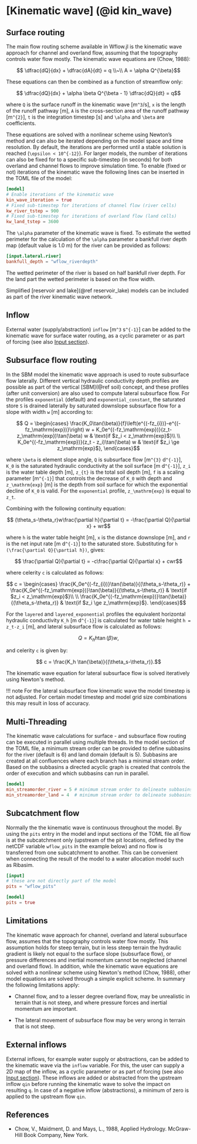 # [Kinematic wave] (@id kin_wave)

## Surface routing
The main flow routing scheme available in Wflow.jl is the kinematic wave approach for
channel and overland flow, assuming that the topography controls water flow mostly. The
kinematic wave equations are (Chow, 1988):
```math
  \dfrac{dQ}{dx} + \dfrac{dA}{dt} = q \\~\\
   A = \alpha Q^{\beta}
```
These equations can then be combined as a function of streamflow only:
```math
    \dfrac{dQ}{dx} + \alpha \beta Q^{\beta - 1} \dfrac{dQ}{dt} = q
```
where ``Q`` is the surface runoff in the kinematic wave [m``^3``/s], ``x`` is the length of
the runoff pathway [m], ``A`` is the cross-section area of the runoff pathway [m``^{2}``],
``t`` is the integration timestep [s] and ``\alpha`` and ``\beta`` are coefficients.

These equations are solved with a nonlinear scheme using Newton’s method and can also be
iterated depending on the  model space and time resolution. By default, the iterations are
performed until a stable solution is reached (``\epsilon < 10^{-12}``). For larger models,
the number of iterations can also be fixed for to a specific sub-timestep (in seconds) for
both overland and channel flows to improve simulation time. To enable (fixed or not)
iterations of the kinematic wave the following lines can be inserted in the TOML file of the
model:

```toml
[model]
# Enable iterations of the kinematic wave
kin_wave_iteration = true
# Fixed sub-timestep for iterations of channel flow (river cells)
kw_river_tstep = 900
# Fixed sub-timestep for iterations of overland flow (land cells)
kw_land_tstep = 3600
```

The ``\alpha`` parameter of the kinematic wave is fixed. To estimate the wetted perimeter
for the calculation of the ``\alpha`` parameter a bankfull river depth map (default value
is 1.0 m) for the river can be provided as follows:

```toml
[input.lateral.river]
bankfull_depth = "wflow_riverdepth"
```

The wetted perimeter of the river is based on half bankfull river depth. For the land part the
wetted perimeter is based on the flow width.

Simplified [reservoir and lake](@ref reservoir_lake) models can be included as part of the
river kinematic wave network.

## Inflow
External water (supply/abstraction) `inflow` [m``^3`` s``^{-1}``]  can be added to the
kinematic wave for surface water routing, as a cyclic parameter or as part of forcing (see
also [Input section](@ref)).

## Subsurface flow routing
In the SBM model the kinematic wave approach is used to route subsurface flow laterally.
Different vertical hydraulic conductivity depth profiles are possible as part of the
vertical [SBM](@ref soil) concept, and these profiles (after unit conversion) are also used
to compute lateral subsurface flow. For the profiles `exponential` (default) and
`exponential_constant`, the saturated store ``S`` is drained laterally by saturated
downslope subsurface flow for a slope with width ``w`` [m] according to:
```math
    Q = \begin{cases}
    \frac{K_0\tan(\beta)}{f}\left(e^{(-fz_{i})}-e^{(-fz_\mathrm{exp})}\right) w + 
    K_0e^{(-fz_\mathrm{exp})}(z_t-z_\mathrm{exp})\tan(\beta) w & \text{if $z_i < z_\mathrm{exp}$}\\
    \\
    K_0e^{(-fz_\mathrm{exp})}(z_t - z_i)\tan(\beta) w & \text{if $z_i \ge z_\mathrm{exp}$},
    \end{cases}
```
where ``\beta`` is element slope angle, ``Q`` is subsurface flow [m``^{3}`` d``^{-1}``],
``K_0`` is the saturated hydraulic conductivity at the soil surface [m d``^{-1}``], ``z_i``
is the water table depth [m], ``z_{t}`` is the total soil depth [m], ``f`` is a scaling
parameter [m``^{-1}``] that controls the decrease of ``K_0`` with depth and
``z_\mathrm{exp}`` [m] is the depth from soil surface for which the exponential decline of
``K_0`` is valid. For the `exponential` profile, ``z_\mathrm{exp}`` is equal to ``z_t``.

Combining with the following continuity equation:
```math
    (\theta_s-\theta_r)w\frac{\partial h}{\partial t} = -\frac{\partial Q}{\partial x} + wr
```
where ``h`` is the water table height [m], ``x`` is the distance downslope [m], and ``r`` is
the net input rate [m d``^{-1}``] to the saturated store. Substituting for ``h
(\frac{\partial Q}{\partial h})``, gives:
```math
  \frac{\partial Q}{\partial t} = -c\frac{\partial Q}{\partial x} + cwr
```

where celerity ``c`` is calculated as follows:
```math
    c = \begin{cases}
    \frac{K_0e^{(-fz_{i})}\tan(\beta)}{(\theta_s-\theta_r)} 
    + \frac{K_0e^{(-fz_\mathrm{exp})}\tan(\beta)}{(\theta_s-\theta_r)}  & \text{if $z_i < z_\mathrm{exp}$}\\
    \\
    \frac{K_0e^{(-fz_\mathrm{exp})}\tan(\beta)}{(\theta_s-\theta_r)} & \text{if $z_i \ge z_\mathrm{exp}$}.
    \end{cases}
```

For the `layered` and `layered_exponential` profiles the equivalent horizontal hydraulic
conductivity ``K_h`` [m d``^{-1}``] is calculated for water table height ``h = z_t-z_i``
[m], and lateral subsurface flow is calculated as follows:
```math
  Q = K_h h \tan(\beta) w,
```
and celerity ``c`` is given by:
```math
    c = \frac{K_h \tan(\beta)}{(\theta_s-\theta_r)}.
```

The kinematic wave equation for lateral subsurface flow is solved iteratively using Newton's
method.

!!! note
    For the lateral subsurface flow kinematic wave the model timestep is not adjusted.
    For certain model timestep and model grid size combinations this may result in loss of
    accuracy.

## Multi-Threading
The kinematic wave calculations for surface - and subsurface flow routing can be executed in
parallel using multiple threads. In the model section of the TOML file, a minimum stream
order can be provided to define subbasins for the river (default is 6) and land domain
(default is 5). Subbasins are created at all confluences where each branch has a minimal
stream order. Based on the subbasins a directed acyclic graph is created that controls the
order of execution and which subbasins can run in parallel.

```toml
[model]
min_streamorder_river = 5 # minimum stream order to delineate subbasins for river domain, default is 6
min_streamorder_land = 4  # minimum stream order to delineate subbasins for land domain, default is 5
```

## Subcatchment flow
Normally the the kinematic wave is continuous throughout the model. By using the `pits`
entry in the model and input sections of the TOML file all flow is at the subcatchment only
(upstream of the pit locations, defined by the netCDF variable `wflow_pits` in the example
below) and no flow is transferred from one subcatchment to another. This can be convenient
when connecting the result of the model to a water allocation model such as Ribasim.

```toml
[input]
# these are not directly part of the model
pits = "wflow_pits"

[model]
pits = true
```

## Limitations
The kinematic wave approach for channel, overland and lateral subsurface flow, assumes that
the topography controls water flow mostly. This assumption holds for steep terrain, but in
less steep terrain the hydraulic gradient is likely not equal to the surface slope
(subsurface flow), or pressure differences and inertial momentum cannot be neglected
(channel and overland flow). In addition, while the kinematic wave equations are solved
with a nonlinear scheme using Newton's method (Chow, 1988), other model equations are solved
through a simple explicit scheme. In summary the following limitations apply:

+ Channel flow, and to a lesser degree overland flow, may be unrealistic in terrain that is
  not steep, and where pressure forces and inertial momentum are important.

+ The lateral movement of subsurface flow may be very wrong in terrain that is not steep.

## External inflows
External inflows, for example water supply or abstractions, can be added to the kinematic
wave via the `inflow` variable. For this, the user can supply a 2D map of the inflow, as a
cyclic parameter or as part of forcing (see also [Input section](@ref)). These inflows are
added or abstracted from the upstream inflow `qin` before running the kinematic wave to
solve the impact on resulting `q`. In case of a negative inflow (abstractions), a minimum of
zero is applied to the upstream flow `qin`.

## References
+ Chow, V., Maidment, D. and Mays, L., 1988, Applied Hydrology. McGraw-Hill Book Company,
  New York.